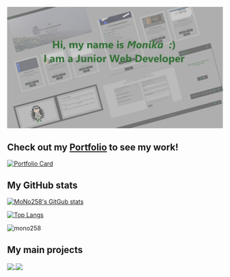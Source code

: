 [![Portfolio screenshot](https://github.com/MoNo258/MoNo258/raw/master/src/assets/portfolio3-0.jpg "Portfolio screenshot")](https://github.com/MoNo258/Portfolio)
<br />


## **Check out my [Portfolio](https://mono258-portfolio.herokuapp.com/) to see my work!**

[![Portfolio Card](https://github-readme-stats.vercel.app/api/pin/?username=mono258&repo=portfolio&show_owner=true&title_color=309638&icon_color=309638&bg_color=333333&text_color=AEAEAE)](https://mono258-portfolio.herokuapp.com/)
<br />

## My GitHub stats

[![MoNo258's GitGub stats](https://github-readme-stats.vercel.app/api?username=mono258&show_icons=true&title_color=309638&icon_color=309638&bg_color=333333&text_color=AEAEAE&include_all_commits=true&hide=contribs,issues)](https://github.com/MoNo258/Portfolio)

[![Top Langs](https://github-readme-stats.vercel.app/api/top-langs/?username=mono258&layout=compact&title_color=309638&icon_color=309638&bg_color=333333&text_color=AEAEAE)](https://github.com/MoNo258/Portfolio)
<br />

<p align="left"> 
<img height="25px" src="https://komarev.com/ghpvc/?username=mono258&color=309638&style=plastic&label=MoNo258+profile+views" 
alt="mono258" /> </p>


## My main projects

<a href="https://mono258.github.io/Exchange_Rates_Board-project">
  <img align="center" height="140px" src="https://github-readme-stats.vercel.app/api/pin/?username=mono258&repo=Exchange_Rates_Board-project&title_color=309638&icon_color=309638&bg_color=333333&text_color=AEAEAE&show_owner=true" />
</a>
<a href="https://mono258.github.io/Share_because_you_care">
  <img align="center" height="140px" src="https://github-readme-stats.vercel.app/api/pin/?username=mono258&repo=Share_because_you_care&title_color=309638&icon_color=309638&bg_color=333333&text_color=AEAEAE&show_owner=true" />
</a>


